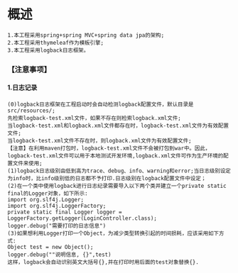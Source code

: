 # 概述
    1.本工程采用spring+spring MVC+spring data jpa的架构;
    2.本工程采用thymeleaf作为模板引擎;
    3.本工程采用logback日志框架。
### 【注意事项】
#### 1.日志记录
    (0)logback日志框架在工程启动时会自动检测logback配置文件，默认目录是src/resources/;
    先检索logback-test.xml文件，如果不存在则检索logback.xml文件;
    当logback-test.xml和logback.xml文件都存在时，logback-test.xml文件为有效配置文件;
    当logback-test.xml文件不存在时，则logback.xml文件为有效配置文件;
    【注意】在利用maven打包时，logback-test.xml文件不会被打包到war中。因此，logback-test.xml文件可以用于本地测试开发环境,logback.xml文件可作为生产环境的配置文件来使用;
    (1)logback日志级别由低到高为trace、debug、info、warning和error;当日志级别设定为info时，比info级别低的日志都不予打印.日志级别在logback配置文件中设定；
    (2)在一个类中使用logback进行日志纪录需要导入以下两个类并建立一个private static final的Logger对象，如下所示:
    import org.slf4j.Logger;
    import org.slf4j.LoggerFactory;
    private static final Logger logger = LoggerFactory.getLogger(LoginController.class);
    logger.debug("需要打印的日志信息")
    (3)如果想利用Logger打印一个Object，为减少类型转换引起的时间损耗，应该采用如下方式:
    Object test = new Object();
    logger.debug(""说明信息, {}",test)
    这样，logback会自动识别英文大括号{},并在打印时用后面的test对象替换{}.